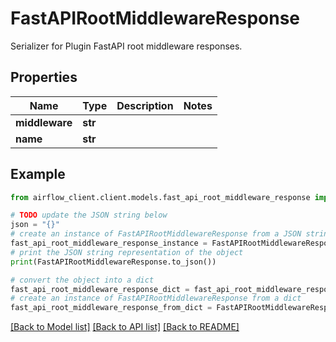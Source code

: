 # FastAPIRootMiddlewareResponse

Serializer for Plugin FastAPI root middleware responses.

## Properties

Name | Type | Description | Notes
------------ | ------------- | ------------- | -------------
**middleware** | **str** |  | 
**name** | **str** |  | 

## Example

```python
from airflow_client.client.models.fast_api_root_middleware_response import FastAPIRootMiddlewareResponse

# TODO update the JSON string below
json = "{}"
# create an instance of FastAPIRootMiddlewareResponse from a JSON string
fast_api_root_middleware_response_instance = FastAPIRootMiddlewareResponse.from_json(json)
# print the JSON string representation of the object
print(FastAPIRootMiddlewareResponse.to_json())

# convert the object into a dict
fast_api_root_middleware_response_dict = fast_api_root_middleware_response_instance.to_dict()
# create an instance of FastAPIRootMiddlewareResponse from a dict
fast_api_root_middleware_response_from_dict = FastAPIRootMiddlewareResponse.from_dict(fast_api_root_middleware_response_dict)
```
[[Back to Model list]](../README.md#documentation-for-models) [[Back to API list]](../README.md#documentation-for-api-endpoints) [[Back to README]](../README.md)


